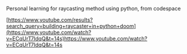 Personal learning for raycasting method using python, from codespace


 [https://www.youtube.com/results?search_query=building+raycaster+in+python+doom](https://www.youtube.com/watch?v=ECqUrT7IdqQ&t=14s)https://www.youtube.com/watch?v=ECqUrT7IdqQ&t=14s
